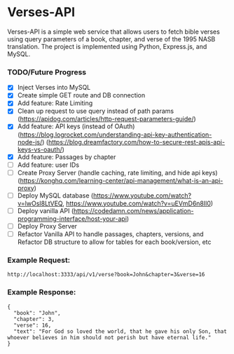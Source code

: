 # Verses-API

Verses-API is a simple web service that allows users to fetch bible verses using
query parameters of a book, chapter, and verse of the 1995 NASB translation.
The project is implemented using Python, Express.js, and MySQL.

### TODO/Future Progress

- [x] Inject Verses into MySQL
- [x] Create simple GET route and DB connection
- [x] Add feature: Rate Limiting
- [x] Clean up request to use query instead of path params (https://apidog.com/articles/http-request-parameters-guide/)
- [x] Add feature: API keys (instead of OAuth)
      (https://blog.logrocket.com/understanding-api-key-authentication-node-js/)
      (https://blog.dreamfactory.com/how-to-secure-rest-apis-api-keys-vs-oauth/)
- [x] Add feature: Passages by chapter
- [ ] Add feature: user IDs
- [ ] Create Proxy Server (handle caching, rate limiting, and hide api keys) (https://konghq.com/learning-center/api-management/what-is-an-api-proxy)
- [ ] Deploy MySQL database (https://www.youtube.com/watch?v=lwOsI8LtVEQ, https://www.youtube.com/watch?v=uEVmD6n8Il0)
- [ ] Deploy vanilla API (https://codedamn.com/news/application-programming-interface/host-your-api)
- [ ] Deploy Proxy Server
- [ ] Refactor Vanilla API to handle passages, chapters, versions, and Refactor DB structure to allow for tables for each book/version, etc

### Example Request:

```
http://localhost:3333/api/v1/verse?book=John&chapter=3&verse=16
```

### Example Response:

```
{
  "book": "John",
  "chapter": 3,
  "verse": 16,
  "text": "For God so loved the world, that he gave his only Son, that whoever believes in him should not perish but have eternal life."
}
```
